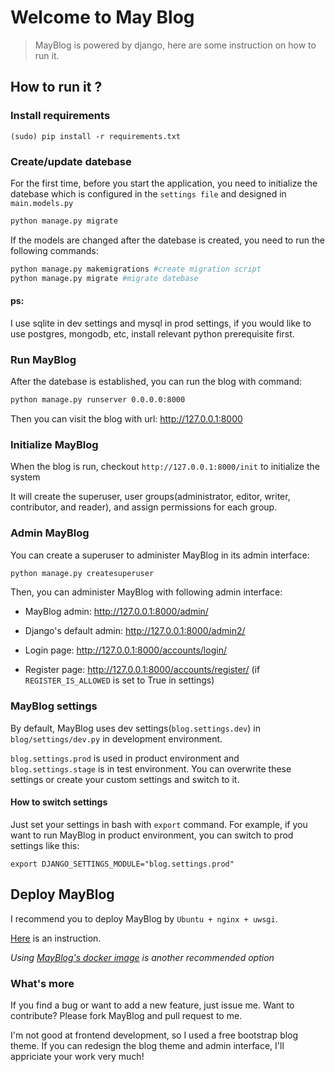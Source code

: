 Welcome to May Blog
====================

>MayBlog is powered by django, here are some instruction on how to run it.

## How to run it ?

### Install requirements

```
(sudo) pip install -r requirements.txt 
```

### Create/update datebase

For the first time, before you start the application, you need to initialize the datebase which is configured in the `settings file` and designed in `main.models.py`

```bash
python manage.py migrate
```

If the models are changed after the datebase is created, you need to run the following commands:

```bash
python manage.py makemigrations #create migration script
python manage.py migrate #migrate datebase
```


#### ps: 

I use sqlite in dev settings and mysql in prod settings, if you would like to use postgres, mongodb, etc, install relevant python prerequisite first.

### Run MayBlog

After the datebase is established, you can run the blog with command:

```bash
python manage.py runserver 0.0.0.0:8000
```

Then you can visit the blog with url: http://127.0.0.1:8000

### Initialize MayBlog

When the blog is run, checkout `http://127.0.0.1:8000/init` to initialize the system

It will create the superuser, user groups(administrator, editor, writer, contributor, and reader), and assign permissions for each group.

### Admin MayBlog

You can create a superuser to administer MayBlog in its admin interface:

```bash
python manage.py createsuperuser
```

Then, you can administer MayBlog with following admin interface:

- MayBlog admin: http://127.0.0.1:8000/admin/
- Django's default admin: http://127.0.0.1:8000/admin2/

- Login page: http://127.0.0.1:8000/accounts/login/
- Register page: http://127.0.0.1:8000/accounts/register/ (if `REGISTER_IS_ALLOWED` is set to True in settings)

### MayBlog settings

By default, MayBlog uses dev settings(`blog.settings.dev`) in `blog/settings/dev.py` in development environment. 

`blog.settings.prod` is used in product environment and `blog.settings.stage` is in test environment. You can overwrite these settings or create your custom settings and switch to it.

#### How to switch settings

Just set your settings in bash with `export` command. For example, if you want to run MayBlog in product environment, you can switch to prod settings like this:

```
export DJANGO_SETTINGS_MODULE="blog.settings.prod"
```

## Deploy MayBlog

I recommend you to deploy MayBlog by `Ubuntu + nginx + uwsgi`.

[Here](http://uwsgi-docs.readthedocs.org/en/latest/tutorials/Django_and_nginx.html) is an instruction.

*Using [MayBlog's docker image](https://registry.hub.docker.com/u/gevin/mayblog/) is another recommended option*

### What's more

If you find a bug or want to add a new feature, just issue me.
Want to contribute? Please fork MayBlog and pull request to me.

I'm not good at frontend development, so I used a free bootstrap blog theme. If you can redesign the blog theme and admin interface, I'll appriciate your work very much!

